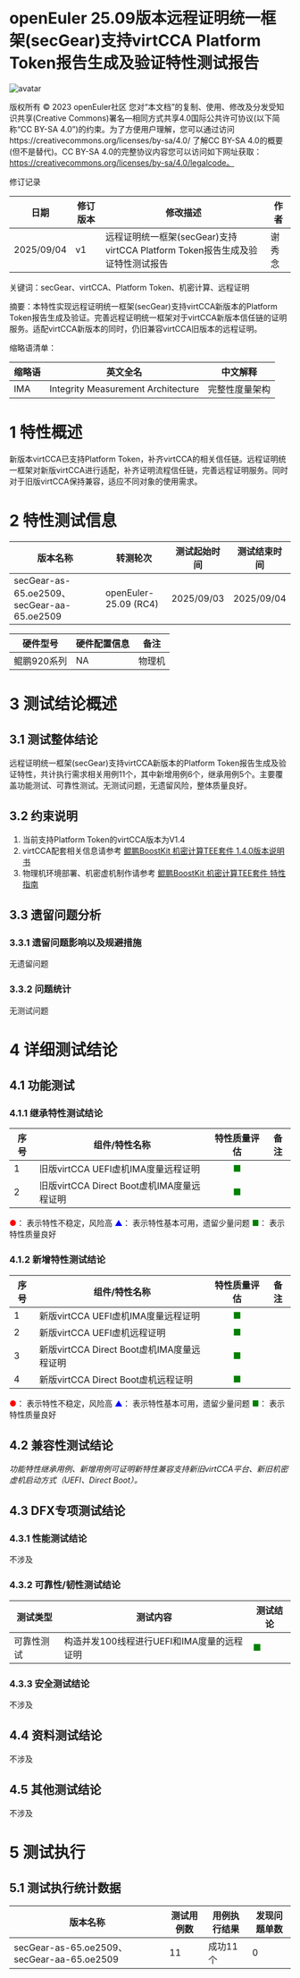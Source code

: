 # openEuler 25.09版本远程证明统一框架(secGear)支持virtCCA Platform Token报告生成及验证特性测试报告

![avatar](../../images/openEuler.png)

版权所有 © 2023  openEuler社区
您对“本文档”的复制、使用、修改及分发受知识共享(Creative Commons)署名—相同方式共享4.0国际公共许可协议(以下简称“CC BY-SA 4.0”)的约束。为了方便用户理解，您可以通过访问https://creativecommons.org/licenses/by-sa/4.0/ 了解CC BY-SA 4.0的概要 (但不是替代)。CC BY-SA 4.0的完整协议内容您可以访问如下网址获取：https://creativecommons.org/licenses/by-sa/4.0/legalcode。

修订记录

|日期|修订   版本|修改描述|作者|
| ------------| -------------| -------------------------------------------------------------------------------| --------|
|2025/09/04|v1|远程证明统一框架(secGear)支持virtCCA Platform Token报告生成及验证特性测试报告|谢秀念|

关键词：secGear、virtCCA、Platform Token、机密计算、远程证明

摘要：本特性实现远程证明统一框架(secGear)支持virtCCA新版本的Platform Token报告生成及验证。完善远程证明统一框架对于virtCCA新版本信任链的证明服务。适配virtCCA新版本的同时，仍旧兼容virtCCA旧版本的远程证明。

缩略语清单：

| 缩略语 | 英文全名                           | 中文解释       |
| --------| ----------| ----------|
| IMA    | Integrity Measurement Architecture |完整性度量架构|

# 1     特性概述

新版本virtCCA已支持Platform Token，补齐virtCCA的相关信任链。远程证明统一框架对新版virtCCA进行适配，补齐证明流程信任链，完善远程证明服务。同时对于旧版virtCCA保持兼容，适应不同对象的使用需求。

# 2     特性测试信息

|版本名称|转测轮次|测试起始时间|测试结束时间|
| --------------------------------------------| --------------| --------------| --------------|
|secGear-as-65.oe2509、secGear-aa-65.oe2509|openEuler-25.09 (RC4)|2025/09/03|2025/09/04|

|硬件型号|硬件配置信息|备注|
| ---------------------| -------------------------------| --------|
|鲲鹏920系列|NA|物理机|

# 3     测试结论概述

## 3.1   测试整体结论

远程证明统一框架(secGear)支持virtCCA新版本的Platform Token报告生成及验证特性，共计执行需求相关用例11个，其中新增用例6个，继承用例5个。主要覆盖功能测试、可靠性测试。无测试问题，无遗留风险，整体质量良好。

## 3.2   约束说明

1. 当前支持Platform Token的virtCCA版本为V1.4
2. virtCCA配套相关信息请参考 [鲲鹏BoostKit 机密计算TEE套件 1.4.0版本说明书](https://www.hikunpeng.com/document/detail/zh/kunpengcctrustzone/tee/rn/kunpengtrustzone_28_0001.html)
3. 物理机环境部署、机密虚机制作请参考 [鲲鹏BoostKit 机密计算TEE套件 特性指南](https://www.hikunpeng.com/document/detail/zh/kunpengcctrustzone/tee/fg/kunpengtee_16_0002.html)

## 3.3   遗留问题分析

### 3.3.1 遗留问题影响以及规避措施

无遗留问题

### 3.3.2 问题统计

无测试问题

# 4 详细测试结论

## 4.1 功能测试

### 4.1.1 继承特性测试结论

|序号|组件/特性名称|特性质量评估|备注|
| ------| --------------------------------------------| :---------------------------: | ------|
|1|旧版virtCCA UEFI虚机IMA度量远程证明|<font color=green>■</font>||
|2|旧版virtCCA Direct Boot虚机IMA度量远程证明|<font color=green>■</font>||

<font color=red>●</font>： 表示特性不稳定，风险高
<font color=blue>▲</font>： 表示特性基本可用，遗留少量问题
<font color=green>■</font>： 表示特性质量良好

### 4.1.2 新增特性测试结论

|序号|组件/特性名称|特性质量评估|备注|
| ------| --------------------------------------------| :---------------------------: | ------|
|1|新版virtCCA UEFI虚机IMA度量远程证明|<font color=green>■</font>||
|2|新版virtCCA UEFI虚机远程证明|<font color=green>■</font>||
|3|新版virtCCA Direct Boot虚机IMA度量远程证明|<font color=green>■</font>||
|4|新版virtCCA Direct Boot虚机远程证明|<font color=green>■</font>||

<font color=red>●</font>： 表示特性不稳定，风险高
<font color=blue>▲</font>： 表示特性基本可用，遗留少量问题
<font color=green>■</font>： 表示特性质量良好

## 4.2 兼容性测试结论

*功能特性继承用例、新增用例可证明新特性兼容支持新旧virtCCA平台、新旧机密虚机启动方式（UEFI、Direct Boot）。*

## 4.3 DFX专项测试结论

### 4.3.1 性能测试结论

不涉及

### 4.3.2 可靠性/韧性测试结论

|测试类型|测试内容|测试结论|
| ------------| --------------------------------------------| -----------------------------|
|可靠性测试|构造并发100线程进行UEFI和IMA度量的远程证明|<font color=green>■</font>|

### 4.3.3 安全测试结论

不涉及

## 4.4 资料测试结论

不涉及

## 4.5 其他测试结论

不涉及

# 5     测试执行

## 5.1   测试执行统计数据

|版本名称|测试用例数|用例执行结果|发现问题单数|
| --------------------------------------------| ------------| --------------| --------------|
|secGear-as-65.oe2509、secGear-aa-65.oe2509|11|成功11个|0|
